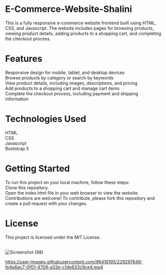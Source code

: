 # E-Commerce-Website-Shalini
This is a fully responsive e-commerce website frontend built using HTML, CSS, and Javascript. The website includes pages for browsing products, viewing product details, adding products to a shopping cart, and completing the checkout process.

# Features
Responsive design for mobile, tablet, and desktop devices  
Browse products by category or search by keywords  
View product details, including images, descriptions, and pricing  
Add products to a shopping cart and manage cart items  
Complete the checkout process, including payment and shipping information  
# Technologies Used  
HTML  
CSS  
Javascript  
Bootstrap 5  
# Getting Started
To run this project on your local machine, follow these steps:  
Clone this repository.  
Open the index.html file in your web browser to view the website.  
Contributions are welcome! To contribute, please fork this repository and create a pull request with your changes.  

# License
This project is licensed under the MIT License.  
<br>

![Screenshot (98)](https://user-images.githubusercontent.com/96416195/229275193-f6caf655-d285-49ef-a71e-432c2a98b5a5.png)  

https://user-images.githubusercontent.com/96416195/229297649-fe4e6ac7-0f01-4709-a33e-c1de633c9ce4.mp4

